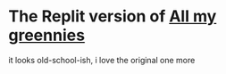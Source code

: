 # The Replit version of [All my greennies](https://all-my-greennies.webflow.io/)

it looks old-school-ish, i love the original one more